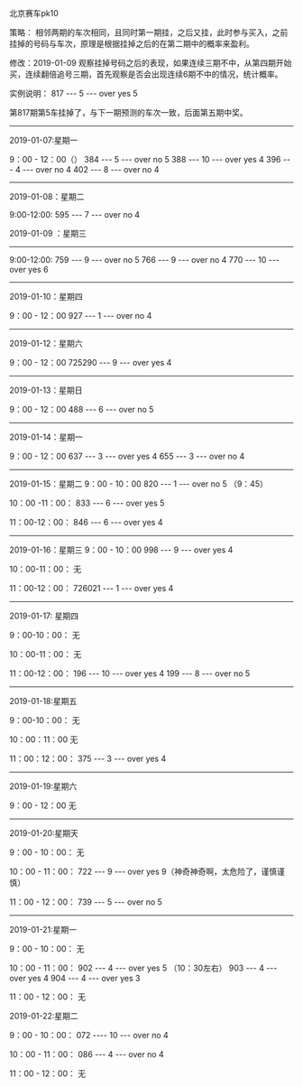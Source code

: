 北京赛车pk10

策略：
相邻两期的车次相同，且同时第一期挂，之后又挂，此时参与买入，之前挂掉的号码与车次，原理是根据挂掉之后的在第二期中的概率来盈利。

修改：2019-01-09
观察挂掉号码之后的表现，如果连续三期不中，从第四期开始买，连续翻倍追号三期，首先观察是否会出现连续6期不中的情况，统计概率。

实例说明：
817 --- 5 --- over yes 5

第817期第5车挂掉了，与下一期预测的车次一致，后面第五期中奖。

-------------------------------------------------------------------------------------------
2019-01-07:星期一 

9：00 - 12：00（）
384 --- 5 --- over no 5
388 --- 10 --- over yes 4
396 --- 4 --- over no 4
402 --- 8 --- over no 4

<!--12：00 - 18：00-->
<!--439 --- 8 --- over no 4-->
<!--440 --- 4 --- over yes 5-->
<!--446 --- 5 --- over no 6-->
<!--457 --- 2 --- over no 4-->
<!--465 --- 7 --- over no 6-->
<!--484 -- 5 --- over yes 4-->
<!--486 --- 5 --- over yes 4-->
<!---->
<!--18：00 - 24:00:-->
<!--498 --- 2 --- over no 5-->
<!--551 --- 10 --- over yes 5-->
-------------------------------------------------------------------------------------------
2019-01-08：星期二

9:00-12:00:
595 --- 7 --- over no 4

<!--12:00-18:00:-->
<!--599 --- 2 --- over no 4-->
<!--615 --- 10 --- over yes 4-->
<!---->
<!--18:00-24:00:-->
<!--678 --- 5 --- over yes 4-->
<!--692 --- 9 --- over no 5-->
<!--702 --- 6 --- over yes 5-->
<!--711 --- 5 --- over no 5-->

2019-01-09 ：星期三

-------------------------------------------------------------------------------------------
9:00-12:00:
759 --- 9 --- over no 5
766 --- 9 --- over no 4
770 --- 10 --- over yes 6

<!--12:00-18:00：-->
<!--775 --- 4 --- over yes 9-->
<!--776 --- 4 --- over no 5-->
<!--793 --- 3 --- over no 4-->
<!--817 --- 5 --- over yes 5-->
<!--834 --- 6 --- over no 7-->

<!--18：00-24：00：-->
<!--873 --- 10 --- over no 5-->
<!--893 --- 6 --- over no 4-->
<!--910 --- 7 --- over no 4-->
-------------------------------------------------------------------------------------------
2019-01-10：星期四

9：00 - 12：00
927 --- 1 --- over no 4

<!--12:00 - 18:00:-->
<!--964 --- 9 --- over yes 4-->
<!--971 --- 10 --- over no 4-->
<!--986 --- 1 --- over yes 5-->
<!--987 --- 1 --- over no 4-->
<!--715000 --- 5 --- over 7-->
-------------------------------------------------------------------------------------------
2019-01-12：星期六

9：00 - 12：00
725290 --- 9 --- over yes 4


<!--12:00 - 18:00:-->
<!--322 --- 3 --- over no 4-->
<!--336 --- 9 --- over no 4-->
<!--341 --- 5 --- over no 5-->

-------------------------------------------------------------------------------------------
2019-01-13：星期日

9：00 - 12：00
488 --- 6 --- over no 5

<!--12:00 - 18:00:-->
<!--496 --- 8 --- over no 4-->
<!--500 --- 2 --- over no 4-->
<!--502 --- 3 --- over no 6-->
<!--536 --- 9 --- over no 4-->

-------------------------------------------------------------------------------------------
2019-01-14：星期一

9：00 - 12：00
637 --- 3 --- over yes 4
655 --- 3 --- over no 4

<!--12:00 - 18:00:-->
<!--671 --- 7 --- over yes 5-->
<!--697 --- 1 --- over no 4-->
<!--706 --- 4 --- over no 6-->
<!--726 --- 10 --- over no 4-->

-------------------------------------------------------------------------------------------
2019-01-15：星期二
9：00 - 10：00
820 --- 1 --- over no 5 （9：45）

10：00 -11：00：
833 --- 6 --- over yes 5

11：00-12：00：
846 --- 6 --- over yes 4

<!--12：00-18：00-->
<!--900 --- 10 --- over yes 4-->

-------------------------------------------------------------------------------------------
2019-01-16：星期三
9：00 - 10：00
998 --- 9 --- over yes 4 

10：00-11：00：
无

11：00-12：00：
726021 --- 1 --- over yes 4

<!--12：00-18：00-->
<!--038 --- 3 --- over yes 9-->
<!--041 --- 3 --- over no 5-->
<!--056 --- 2 --- over no 5-->
<!--059 --- 7 --- over no 4-->
<!--077 --- 9 --- over no 4-->
<!--087 --- 2 --- over no 4-->
<!--089 --- 7 --- over no 5-->

-------------------------------------------------------------------------------------------
2019-01-17: 星期四

9：00-10：00：
无

10：00-11：00：
无

11：00-12：00：
196 --- 10 --- over yes 4
199 --- 8 --- over no 5

<!--12：00-18：00：-->
<!--210 --- 8 --- over no 4-->
<!--278 --- 5 --- over no 5-->

-------------------------------------------------------------------------------------------
2019-01-18:星期五

9：00-10：00：
无

10：00：11：00
无

11：00：12：00：
375 --- 3 --- over yes 4

<!--12：00-18：00：-->
<!--388 --- 6 --- over no 4-->
<!--412 --- 6 --- over no 4-->
<!--419 --- 10 --- over no 7-->
<!--446 --- 1 --- over no 5-->
<!--455 --- 10 --- over no 5-->

-------------------------------------------------------------------------------------------
2019-01-19:星期六

9：00 - 12：00
无

<!--12：00-18：00-->
<!--574 --- 3 --- over yes 4-->
<!--597 --- 7 --- over yes 4-->
<!--598 --- 7 --- over no 4-->
<!--617 --- 7 --- over no 4-->

-------------------------------------------------------------------------------------------
2019-01-20:星期天

9：00 - 10：00：
无

10：00 - 11：00：
722 --- 9 --- over yes 9（神奇神奇啊，太危险了，谨慎谨慎） 

11：00 - 12：00：
739 --- 5 --- over no 5

-------------------------------------------------------------------------------------------
2019-01-21:星期一

9：00 - 10：00：
无

10：00 - 11：00：
902 --- 4 --- over yes 5 （10：30左右）
903 --- 4 --- over yes 4 
904 --- 4 --- over yes 3 

11：00 - 12：00：
无

2019-01-22:星期二

9：00 - 10：00：
072 ---- 10 --- over no 4

10：00 - 11：00：
086 --- 4 --- over no 4

11：00 - 12：00：
无
